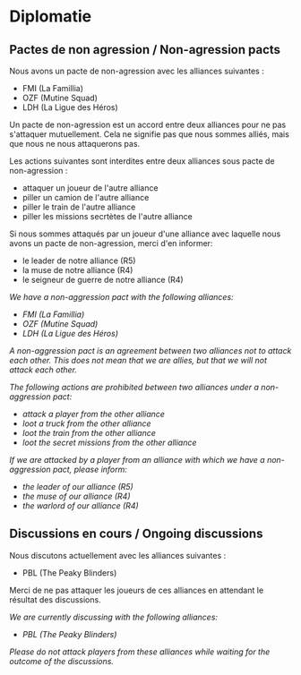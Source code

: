 # Diplomatie

## Pactes de non agression / Non-agression pacts

Nous avons un pacte de non-agression avec les alliances suivantes :

- FMI (La Famillia)
- OZF (Mutine Squad)
- LDH (La Ligue des Héros)

Un pacte de non-agression est un accord entre deux alliances pour ne pas s'attaquer mutuellement.
Cela ne signifie pas que nous sommes alliés, mais que nous ne nous attaquerons pas.

Les actions suivantes sont interdites entre deux alliances sous pacte de non-agression :

- attaquer un joueur de l'autre alliance
- piller un camion de l'autre alliance
- piller le train de l'autre alliance
- piller les missions secrtètes de l'autre alliance

Si nous sommes attaqués par un joueur d'une alliance avec laquelle nous avons un pacte de non-agression, merci d'en informer:

- le leader de notre alliance (R5)
- la muse de notre alliance (R4)
- le seigneur de guerre de notre alliance (R4)

_We have a non-aggression pact with the following alliances:_

- _FMI (La Famillia)_
- _OZF (Mutine Squad)_
- _LDH (La Ligue des Héros)_

_A non-aggression pact is an agreement between two alliances not to attack each other. This does not mean that we are allies, but 
that we will not attack each other._

_The following actions are prohibited between two alliances under a non-aggression pact:_

- _attack a player from the other alliance_
- _loot a truck from the other alliance_
- _loot the train from the other alliance_
- _loot the secret missions from the other alliance_

_If we are attacked by a player from an alliance with which we have a non-aggression pact, please inform:_

- _the leader of our alliance (R5)_
- _the muse of our alliance (R4)_
- _the warlord of our alliance (R4)_

## Discussions en cours / Ongoing discussions

Nous discutons actuellement avec les alliances suivantes :

- PBL (The Peaky Blinders)

Merci de ne pas attaquer les joueurs de ces alliances en attendant le résultat des discussions.

_We are currently discussing with the following alliances:_

- _PBL (The Peaky Blinders)_

_Please do not attack players from these alliances while waiting for the outcome of the discussions._

